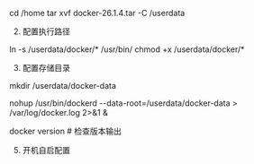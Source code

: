 cd /home
tar xvf docker-26.1.4.tar -C /userdata

2. ‌配置执行路径‌

ln -s /userdata/docker/* /usr/bin/
chmod +x /userdata/docker/*

3. ‌配置存储目录‌

mkdir /userdata/docker-data


nohup /usr/bin/dockerd --data-root=/userdata/docker-data > /var/log/docker.log 2>&1 &



docker version  # 检查版本输出

5. ‌开机自启配置‌

